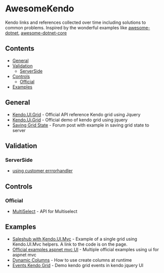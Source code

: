 # AwesomeKendo
Kendo links and references collected over time including solutions to common problems. Inspired by the wonderful examples like  [awesome-dotnet](https://github.com/quozd/awesome-dotnet), [awesome-dotnet-core](https://github.com/thangchung/awesome-dotnet-core)


## Contents

* [General](#general)
* [Validation](#validation)
  * [ServerSide](#serverside)  
* [Controls](#controls)
  * [Official](#official)
* [Examples](#examples)


## General
  * [Kendo.UI.Grid](https://docs.telerik.com/kendo-ui/api/javascript/ui/grid) - Official API reference Kendo grid using Jquery 
  * [Kendo.Ui.Grid](https://demos.telerik.com/kendo-ui/grid/index) - Official demo of kendo grid using jquery
  * [Saving Grid State](https://www.telerik.com/forums/remember-kendo-grid-state-(current-page-current-sort-filter-selected-record-etc)-while-loading-back-grid) - Forum post with example in saving grid state to server
## Validation
### ServerSide
* [using customer errrorhandler ](https://www.telerik.com/blogs/handling-server-side-validation-errors-in-your-kendo-ui-grid#disqus_thread)

## Controls
### Official
* [MultiSelect](https://docs.telerik.com/kendo-ui/api/javascript/ui/multiselect) - API for Multiselect

## Examples
 * [Saleshub with Kendo.UI.Mvc](https://demos.telerik.com/kendo-ui/saleshub#) - Example of a single grid using Kendo.UI.Mvc helpers. A link to the code is on the page.
 * [Official examples aspnet mvc UI](https://github.com/telerik/ui-for-aspnet-mvc-examples) - Multiple official examples using ui for aspnet mvc
 * [Dynamic Columns](https://docs.telerik.com/kendo-ui/knowledge-base/create-with-dynamic-columns-and-data-types) - How to use create columns at runtime 
 * [Events Kendo Grid](https://demos.telerik.com/kendo-ui/grid/events) - Demo kendo grid events in kendo jquery UI
